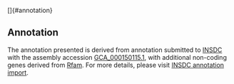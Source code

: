 []{#annotation}

Annotation
----------

The annotation presented is derived from annotation submitted to
[INSDC](http://www.insdc.org) with the assembly accession
[GCA\_000150115.1](http://www.ebi.ac.uk/ena/data/view/GCA_000150115.1),
with additional non-coding genes derived from
[Rfam](http://rfam.xfam.org/). For more details, please visit [INSDC
annotation
import](http://ensemblgenomes.org/info/data/insdc_annotation).
